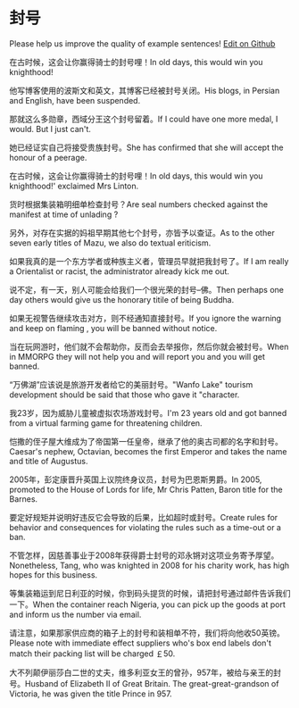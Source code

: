 # 封号

Please help us improve the quality of example sentences! [Edit on Github](https://github.com/jiyushe/jiyu-example-sentence-source/blob/main/chinese/fenghao.md)

<p><span class="chinese">在古时候，这会让你赢得骑士的封号哩！</span><span class="english">In old days, this would win you knighthood!</span></p>

<p><span class="chinese">他写博客使用的波斯文和英文，其博客已经被封号关闭。</span><span class="english">His blogs, in Persian and English, have been suspended.</span></p>

<p><span class="chinese">那就这么多勋章，西域分王这个封号留着。</span><span class="english">If I could have one more medal, I would. But I just can't.</span></p>

<p><span class="chinese">她已经证实自己将接受贵族封号。</span><span class="english">She has confirmed that she will accept the honour of a peerage.</span></p>

<p><span class="chinese">在古时候，这会让你赢得骑士的封号哩！</span><span class="english">In old days, this would win you knighthood!' exclaimed Mrs Linton.</span></p>

<p><span class="chinese">货时根据集装箱明细单检查封号？</span><span class="english">Are seal numbers checked against the manifest at time of unlading ?</span></p>

<p><span class="chinese">另外，对存在实据的妈祖早期其他七个封号，亦皆予以查证。</span><span class="english">As to the other seven early titles of Mazu, we also do textual eriticism.</span></p>

<p><span class="chinese">如果我真的是一个东方学者或种族主义者，管理员早就把我封号了。</span><span class="english">If I am really a Orientalist or racist, the administrator already kick me out.</span></p>

<p><span class="chinese">说不定，有一天，别人可能会给我们一个很光荣的封号–佛。</span><span class="english">Then perhaps one day others would give us the honorary titile of being Buddha.</span></p>

<p><span class="chinese">如果无视警告继续攻击对方，则不经通知直接封号。</span><span class="english">If you ignore the warning and keep on flaming , you will be banned without notice.</span></p>

<p><span class="chinese">当在玩网游时，他们就不会帮助你，反而会去举报你，然后你就会被封号。</span><span class="english">When in MMORPG they will not help you and will report you and you will get banned.</span></p>

<p><span class="chinese">“万佛湖”应该说是旅游开发者给它的美丽封号。</span><span class="english">"Wanfo Lake" tourism development should be said that those who gave it "character.</span></p>

<p><span class="chinese">我23岁，因为威胁儿童被虚拟农场游戏封号。</span><span class="english">I'm 23 years old and got banned from a virtual farming game for threatening children.</span></p>

<p><span class="chinese">恺撒的侄子屋大维成为了帝国第一任皇帝，继承了他的奥古司都的名字和封号。</span><span class="english">Caesar's nephew, Octavian, becomes the first Emperor and takes the name and title of Augustus.</span></p>

<p><span class="chinese">2005年，彭定康晋升英国上议院终身议员，封号为巴恩斯男爵。</span><span class="english">In 2005, promoted to the House of Lords for life, Mr Chris Patten, Baron title for the Barnes.</span></p>

<p><span class="chinese">要定好规矩并说明好违反它会导致的后果，比如超时或封号。</span><span class="english">Create rules for behavior and consequences for violating the rules such as a time-out or a ban.</span></p>

<p><span class="chinese">不管怎样，因慈善事业于2008年获得爵士封号的邓永锵对这项业务寄予厚望。</span><span class="english">Nonetheless, Tang, who was knighted in 2008 for his charity work, has high hopes for this business.</span></p>

<p><span class="chinese">等集装箱运到尼日利亚的时候，你到码头提货的时候，请把封号通过邮件告诉我们一下。</span><span class="english">When the container reach Nigeria, you can pick up the goods at port and inform us the number via email.</span></p>

<p><span class="chinese">请注意，如果那家供应商的箱子上的封号和装相单不符，我们将向他收50英镑。</span><span class="english">Please note with immediate effect suppliers who's box end labels don't match their packing list will be charged ￡50.</span></p>

<p><span class="chinese">大不列颠伊丽莎白二世的丈夫，维多利亚女王的曾孙，957年，被给与亲王的封号。</span><span class="english">Husband of Elizabeth II of Great Britain. The great-great-grandson of Victoria, he was given the title Prince in 957.</span></p>

